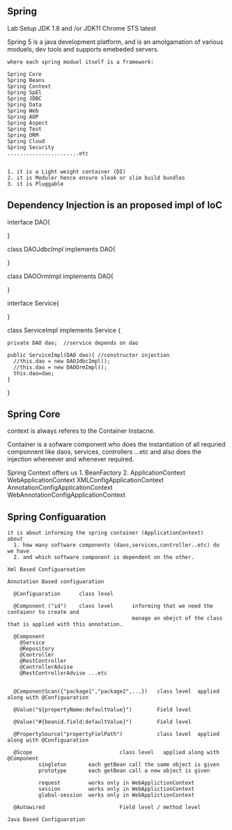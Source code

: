 Spring
------------------------------------------------------------------

  Lab Setup
      JDK 1.8 and /or JDK11
      Chrome
      STS latest

  Spring 5 is a java development platform, and is an amolgamation of various moduels, dev tools and supports emebeded servers.

    where each spring moduel itself is a framework:

    Spring Core
    Spring Beans
    Spring Context
    Spring SpEl
    Spring JDBC
    Spring Data
    Spring Web    
    Spring AOP
    Spring Aspect
    Spring Test
    Spring ORM
    Spring Cloud
    Spring Security
    .......................etc


    1. it is a Light weight container (DI)
    2. it is Moduler hence ensure sleak or slim build bundles
    3. it is Pluggable


Dependency Injection is an proposed impl of IoC
------------------------------------------------------------------------------------------

  interface DAO{

  }

  class DAOJdbcImpl implements DAO{

  }

  class DAOOrmImpl implements DAO{

  }

  interface Service{

  }

  class ServiceImpl implements Service {

    private DAO dao;  //service depends on dao

    public ServiceImpl(DAO dao){ //constructor injection 
      //this.dao = new DAOJdbcImpl();
      //this.dao = new DAOOrmImpl();
      this.dao=dao;
    }
  }

Spring Core 
------------------------------------------------------------

 context is always referes to the Container Instacne.

  Container is a sofware component who does the instantiation of all requried componnent like
  daos, services, controllers ...etc and also does the injection whereever and whenever required.

  Spring Context offers us 
    1. BeanFactory
    2. ApplicationContext
        WebApplicationContext
        XMLConfigApplicationContext
        AnnotationConfigApplicationContext
        WebAnnotationConfigApplicationContext

  Spring Configuaration
  -------------------------------

    it is about informing the spring container (ApplicationContext)
    about 
      1. how many software components (daos,services,controller..etc) do we have 
      2. and which software component is dependent on the other.

    Xml Based Configuareation

    Annotation Based configuaration

      @Configuaration      class level 

      @Component ("id")    class level      informing that we need the contaienr to create and  
                                            manage an obejct of the class that is applied with this annotation.

      @Component
        @Service
        @Repository
        @Controller
        @RestController
        @ControllerAdvise
        @RestControllerAdvise ...etc


      @ComponentScan({"package1","package2",...})   class level  applied along with @Configuaration

      @Value("${propertyName:defaultValue}")        Field level

      @Value("#{beanid.field:defaultValue}")        Field level

      @PropertySource("propertyFielPath")           class level  applied along with @Configuaration

      @Scope                            class level   applied along with @Component
              singleton       each getBean call the same object is given
              prototype       each getBean call a new object is given
              
              request         works only in WebApplictionContext
              session         works only in WebApplictionContext
              global-session  works only in WebApplictionContext

      @Autowired                        Field level / method level

    Java Based Configuaration

